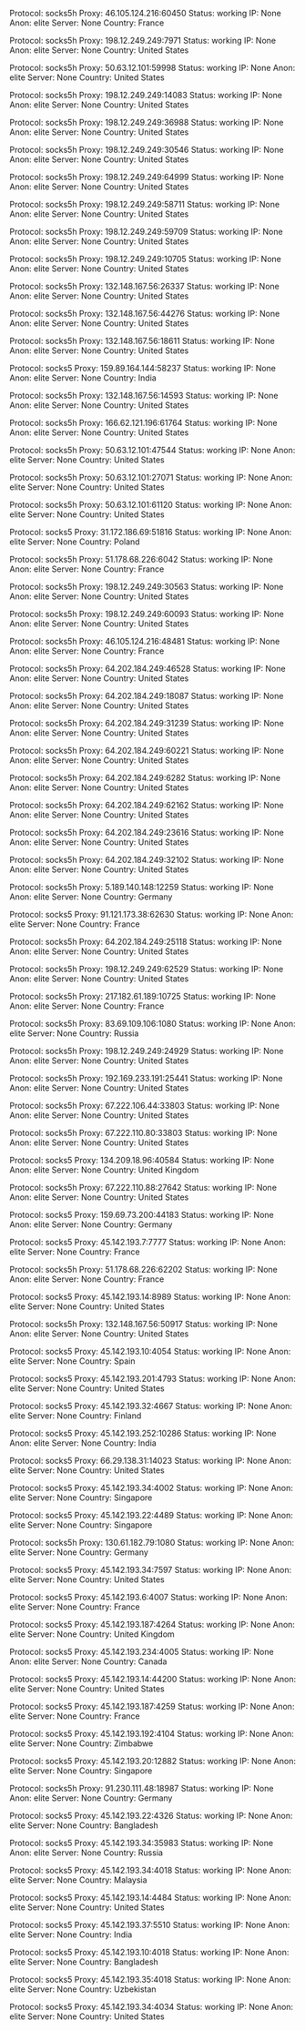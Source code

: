 Protocol: socks5h
Proxy: 46.105.124.216:60450
Status: working
IP: None
Anon: elite
Server: None
Country: France

Protocol: socks5h
Proxy: 198.12.249.249:7971
Status: working
IP: None
Anon: elite
Server: None
Country: United States

Protocol: socks5h
Proxy: 50.63.12.101:59998
Status: working
IP: None
Anon: elite
Server: None
Country: United States

Protocol: socks5h
Proxy: 198.12.249.249:14083
Status: working
IP: None
Anon: elite
Server: None
Country: United States

Protocol: socks5h
Proxy: 198.12.249.249:36988
Status: working
IP: None
Anon: elite
Server: None
Country: United States

Protocol: socks5h
Proxy: 198.12.249.249:30546
Status: working
IP: None
Anon: elite
Server: None
Country: United States

Protocol: socks5h
Proxy: 198.12.249.249:64999
Status: working
IP: None
Anon: elite
Server: None
Country: United States

Protocol: socks5h
Proxy: 198.12.249.249:58711
Status: working
IP: None
Anon: elite
Server: None
Country: United States

Protocol: socks5h
Proxy: 198.12.249.249:59709
Status: working
IP: None
Anon: elite
Server: None
Country: United States

Protocol: socks5h
Proxy: 198.12.249.249:10705
Status: working
IP: None
Anon: elite
Server: None
Country: United States

Protocol: socks5h
Proxy: 132.148.167.56:26337
Status: working
IP: None
Anon: elite
Server: None
Country: United States

Protocol: socks5h
Proxy: 132.148.167.56:44276
Status: working
IP: None
Anon: elite
Server: None
Country: United States

Protocol: socks5h
Proxy: 132.148.167.56:18611
Status: working
IP: None
Anon: elite
Server: None
Country: United States

Protocol: socks5
Proxy: 159.89.164.144:58237
Status: working
IP: None
Anon: elite
Server: None
Country: India

Protocol: socks5h
Proxy: 132.148.167.56:14593
Status: working
IP: None
Anon: elite
Server: None
Country: United States

Protocol: socks5h
Proxy: 166.62.121.196:61764
Status: working
IP: None
Anon: elite
Server: None
Country: United States

Protocol: socks5h
Proxy: 50.63.12.101:47544
Status: working
IP: None
Anon: elite
Server: None
Country: United States

Protocol: socks5h
Proxy: 50.63.12.101:27071
Status: working
IP: None
Anon: elite
Server: None
Country: United States

Protocol: socks5h
Proxy: 50.63.12.101:61120
Status: working
IP: None
Anon: elite
Server: None
Country: United States

Protocol: socks5
Proxy: 31.172.186.69:51816
Status: working
IP: None
Anon: elite
Server: None
Country: Poland

Protocol: socks5h
Proxy: 51.178.68.226:6042
Status: working
IP: None
Anon: elite
Server: None
Country: France

Protocol: socks5h
Proxy: 198.12.249.249:30563
Status: working
IP: None
Anon: elite
Server: None
Country: United States

Protocol: socks5h
Proxy: 198.12.249.249:60093
Status: working
IP: None
Anon: elite
Server: None
Country: United States

Protocol: socks5h
Proxy: 46.105.124.216:48481
Status: working
IP: None
Anon: elite
Server: None
Country: France

Protocol: socks5h
Proxy: 64.202.184.249:46528
Status: working
IP: None
Anon: elite
Server: None
Country: United States

Protocol: socks5h
Proxy: 64.202.184.249:18087
Status: working
IP: None
Anon: elite
Server: None
Country: United States

Protocol: socks5h
Proxy: 64.202.184.249:31239
Status: working
IP: None
Anon: elite
Server: None
Country: United States

Protocol: socks5h
Proxy: 64.202.184.249:60221
Status: working
IP: None
Anon: elite
Server: None
Country: United States

Protocol: socks5h
Proxy: 64.202.184.249:6282
Status: working
IP: None
Anon: elite
Server: None
Country: United States

Protocol: socks5h
Proxy: 64.202.184.249:62162
Status: working
IP: None
Anon: elite
Server: None
Country: United States

Protocol: socks5h
Proxy: 64.202.184.249:23616
Status: working
IP: None
Anon: elite
Server: None
Country: United States

Protocol: socks5h
Proxy: 64.202.184.249:32102
Status: working
IP: None
Anon: elite
Server: None
Country: United States

Protocol: socks5h
Proxy: 5.189.140.148:12259
Status: working
IP: None
Anon: elite
Server: None
Country: Germany

Protocol: socks5
Proxy: 91.121.173.38:62630
Status: working
IP: None
Anon: elite
Server: None
Country: France

Protocol: socks5h
Proxy: 64.202.184.249:25118
Status: working
IP: None
Anon: elite
Server: None
Country: United States

Protocol: socks5h
Proxy: 198.12.249.249:62529
Status: working
IP: None
Anon: elite
Server: None
Country: United States

Protocol: socks5h
Proxy: 217.182.61.189:10725
Status: working
IP: None
Anon: elite
Server: None
Country: France

Protocol: socks5h
Proxy: 83.69.109.106:1080
Status: working
IP: None
Anon: elite
Server: None
Country: Russia

Protocol: socks5h
Proxy: 198.12.249.249:24929
Status: working
IP: None
Anon: elite
Server: None
Country: United States

Protocol: socks5h
Proxy: 192.169.233.191:25441
Status: working
IP: None
Anon: elite
Server: None
Country: United States

Protocol: socks5h
Proxy: 67.222.106.44:33803
Status: working
IP: None
Anon: elite
Server: None
Country: United States

Protocol: socks5h
Proxy: 67.222.110.80:33803
Status: working
IP: None
Anon: elite
Server: None
Country: United States

Protocol: socks5
Proxy: 134.209.18.96:40584
Status: working
IP: None
Anon: elite
Server: None
Country: United Kingdom

Protocol: socks5h
Proxy: 67.222.110.88:27642
Status: working
IP: None
Anon: elite
Server: None
Country: United States

Protocol: socks5
Proxy: 159.69.73.200:44183
Status: working
IP: None
Anon: elite
Server: None
Country: Germany

Protocol: socks5
Proxy: 45.142.193.7:7777
Status: working
IP: None
Anon: elite
Server: None
Country: France

Protocol: socks5h
Proxy: 51.178.68.226:62202
Status: working
IP: None
Anon: elite
Server: None
Country: France

Protocol: socks5
Proxy: 45.142.193.14:8989
Status: working
IP: None
Anon: elite
Server: None
Country: United States

Protocol: socks5h
Proxy: 132.148.167.56:50917
Status: working
IP: None
Anon: elite
Server: None
Country: United States

Protocol: socks5
Proxy: 45.142.193.10:4054
Status: working
IP: None
Anon: elite
Server: None
Country: Spain

Protocol: socks5
Proxy: 45.142.193.201:4793
Status: working
IP: None
Anon: elite
Server: None
Country: United States

Protocol: socks5
Proxy: 45.142.193.32:4667
Status: working
IP: None
Anon: elite
Server: None
Country: Finland

Protocol: socks5
Proxy: 45.142.193.252:10286
Status: working
IP: None
Anon: elite
Server: None
Country: India

Protocol: socks5
Proxy: 66.29.138.31:14023
Status: working
IP: None
Anon: elite
Server: None
Country: United States

Protocol: socks5
Proxy: 45.142.193.34:4002
Status: working
IP: None
Anon: elite
Server: None
Country: Singapore

Protocol: socks5
Proxy: 45.142.193.22:4489
Status: working
IP: None
Anon: elite
Server: None
Country: Singapore

Protocol: socks5h
Proxy: 130.61.182.79:1080
Status: working
IP: None
Anon: elite
Server: None
Country: Germany

Protocol: socks5
Proxy: 45.142.193.34:7597
Status: working
IP: None
Anon: elite
Server: None
Country: United States

Protocol: socks5
Proxy: 45.142.193.6:4007
Status: working
IP: None
Anon: elite
Server: None
Country: France

Protocol: socks5
Proxy: 45.142.193.187:4264
Status: working
IP: None
Anon: elite
Server: None
Country: United Kingdom

Protocol: socks5
Proxy: 45.142.193.234:4005
Status: working
IP: None
Anon: elite
Server: None
Country: Canada

Protocol: socks5
Proxy: 45.142.193.14:44200
Status: working
IP: None
Anon: elite
Server: None
Country: United States

Protocol: socks5
Proxy: 45.142.193.187:4259
Status: working
IP: None
Anon: elite
Server: None
Country: France

Protocol: socks5
Proxy: 45.142.193.192:4104
Status: working
IP: None
Anon: elite
Server: None
Country: Zimbabwe

Protocol: socks5
Proxy: 45.142.193.20:12882
Status: working
IP: None
Anon: elite
Server: None
Country: Singapore

Protocol: socks5h
Proxy: 91.230.111.48:18987
Status: working
IP: None
Anon: elite
Server: None
Country: Germany

Protocol: socks5
Proxy: 45.142.193.22:4326
Status: working
IP: None
Anon: elite
Server: None
Country: Bangladesh

Protocol: socks5
Proxy: 45.142.193.34:35983
Status: working
IP: None
Anon: elite
Server: None
Country: Russia

Protocol: socks5
Proxy: 45.142.193.34:4018
Status: working
IP: None
Anon: elite
Server: None
Country: Malaysia

Protocol: socks5
Proxy: 45.142.193.14:4484
Status: working
IP: None
Anon: elite
Server: None
Country: United States

Protocol: socks5
Proxy: 45.142.193.37:5510
Status: working
IP: None
Anon: elite
Server: None
Country: India

Protocol: socks5
Proxy: 45.142.193.10:4018
Status: working
IP: None
Anon: elite
Server: None
Country: Bangladesh

Protocol: socks5
Proxy: 45.142.193.35:4018
Status: working
IP: None
Anon: elite
Server: None
Country: Uzbekistan

Protocol: socks5
Proxy: 45.142.193.34:4034
Status: working
IP: None
Anon: elite
Server: None
Country: United States

